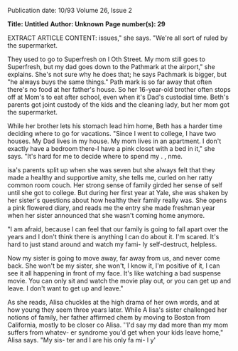 Publication date: 10/93
Volume 26, Issue 2

**Title: Untitled**
**Author: Unknown**
**Page number(s): 29**

EXTRACT ARTICLE CONTENT:
issues," she says. "We're all sort of ruled by the supermarket. 

They used to go to Superfresh on I Oth Street. My mom still 
goes to Superfresh, but my dad goes down to the Pathmark 
at the airport," she explains. She's not sure why he does that; 
he says Pachmark is bigger, but "he always buys the same 
things." Path mark is so far away that often there's no food at 
her father's house. So her 16-year-old brother often stops off 
at Mom's to eat after school, even when it's Dad's custodial 
time. Beth's parents got joint custody of the kids and the 
cleaning lady, but her mom got the supermarket. 

While her brother lets his stomach lead him home, 
Beth has a harder time deciding where to go for vacations. 
"Since I went to college, I have two houses. My Dad lives in 
my house. My mom lives in an apartment. I don't exactly 
have a bedroom there-I have a pink closet with a bed in 
it," she says. "It's hard for me to decide where to spend my 
. 
, 
nme. 

isa's parents split up when she was seven but she 
always felt that they made a healthy and supportive 
amity, she tells me, curled on her ratty common 
room couch. Her strong sense of family girded her sense 
of self until she got to college. But during her first year 
at Yale, she was shaken by her sister's questions about 
how healthy their family really was. She opens a 
pink flowered diary, and reads me the entry she 
made freshman year when her sister 
announced that she wasn't coming home 
anymore. 

"I am afraid, because I can feel that 
our family is going to fall apart over 
the years and I don't think there is 
anything I can do about it. I'm 
scared. It's hard to just stand 
around and watch my fami-
ly self-destruct, helpless. 

Now my sister is going 
to move away, far 
away from us, 
and 
never 
come back. 
She won't 
be 
my 
sister, 
she 
won't, I know it, I'm positive of it, I can see it all happening 
in front of my face. It's like watching a bad suspense movie. 
You can only sit and watch the movie play out, or you can 
get up and leave. I don't want to get up and leave." 

As she reads, Alisa chuckles at the high drama of her 
own words, and at how young they seem three years later. 
While A lisa's sister challenged her notions of 
family, her father affirmed chem by moving to 
Boston from California, mostly to be 
closer co Alisa. ''I'd say my dad more 
than my mom suffers from whatev-
er syndrome you'd get when 
your kids leave home," 
Alisa says. "My sis-
ter and I are 
his only 
fa mi-
l y'